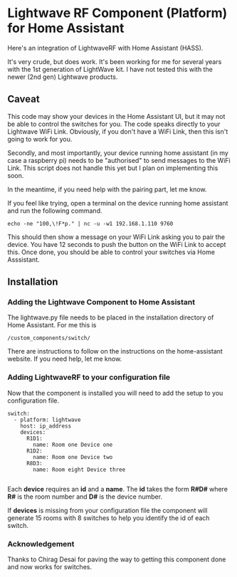 # Lightwave RF Component (Platform) for Home Assistant
Here's an integration of LightwaveRF with Home Assistant (HASS).

It's very crude, but does work. It's been working for me for several years with the 1st generation of LightWave kit. I have not tested this with the newer (2nd gen) Lightwave products.

## Caveat
This code may show your devices in the Home Assistant UI, but it may not be able to control the switches for you. The code speaks directly to your Lightwave WiFi Link. Obviously, if you don't have a WiFi Link, then this isn't going to work for you.

Secondly, and most importantly, your device running home assistant (in my case a raspberry pi) needs to be "authorised" to send messages to the WiFi Link. This script does not handle this yet but I plan on implementing this soon.

In the meantime, if you need help with the pairing part, let me know.

If you feel like trying, open a terminal on the device running home assistant and run the following command.

```
echo -ne "100,\!F*p." | nc -u -w1 192.168.1.110 9760
```

This should then show a message on your WiFi Link asking you to pair the device. You have 12 seconds to push the button on the WiFi Link to accept this. Once done, you should be able to control your switches via Home Asssistant.

## Installation
### Adding the Lightwave Component to Home Assistant
The lightwave.py file needs to be placed in the installation directory of Home Assistant. For me this is
```
/custom_components/switch/
``` 
There are instructions to follow on the instructions on the home-assistant website. If you need help, let me know.

### Adding LightwaveRF to your configuration file
Now that the component is installed you will need to add the setup to you configuration file.

```
switch:
  - platform: lightwave
    host: ip_address
    devices:
      R1D1:
        name: Room one Device one
      R1D2:
        name: Room one Device two
      R8D3:
        name: Room eight Device three
   
```
Each **device** requires an **id** and a **name**. The **id** takes the form **R#D#** where **R#** is the room number 
and **D#** is the device number.

If **devices** is missing from your configuration file the component will generate 15 rooms with 8 switches to help you identify the id of each switch.

### Acknowledgement
Thanks to Chirag Desai for paving the way to getting this component done and now works for switches.
